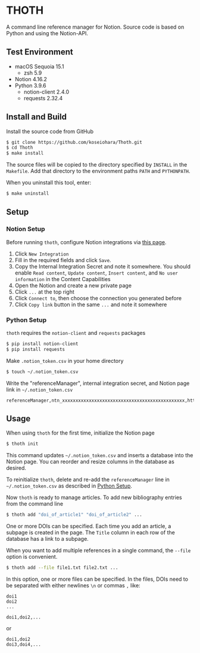 # THOTH

A command line reference manager for Notion.
Source code is based on Python and using the Notion-API.

## Test Environment
- macOS Sequoia 15.1
    - zsh 5.9
- Notion 4.16.2
- Python 3.9.6
    - notion-client 2.4.0
    - requests 2.32.4

## Install and Build
Install the source code from GitHub
```sh
$ git clone https://github.com/koseiohara/Thoth.git
$ cd Thoth
$ make install
```
The source files will be copied to the directory specified by `INSTALL` in the `Makefile`.
Add that directory to the environment paths `PATH` and `PYTHONPATH`.  

When you uninstall this tool, enter:
```sh
$ make uninstall
```

## Setup
### Notion Setup
Before running `thoth`, configure Notion integrations via [this page](https://www.notion.so/profile/integrations).
1. Click `New Integration`
1. Fill in the required fields and click `Save`.
1. Copy the Internal Integration Secret and note it somewhere. You should enable `Read content`, `Update content`, `Insert content`, and `No user information` in the Content Capabilities
1. Open the Notion and create a new private page
1. Click `...` at the top right
1. Click `Connect to`, then choose the connection you generated before
1. Click `Copy link` button in the same `...` and note it somewhere

### Python Setup<a id="PythonSetup"></a>
`thoth` requires the `notion-client` and `requests` packages
```sh
$ pip install notion-client
$ pip install requests
```
Make `.notion_token.csv` in your home directory
```sh
$ touch ~/.notion_token.csv
```
Write the "referenceManager", internal integration secret, and Notion page link in `~/.notion_token.csv`
```csv:.notion_token.csv
referenceManager,ntn_xxxxxxxxxxxxxxxxxxxxxxxxxxxxxxxxxxxxxxxxxxxxxx,https://www.notion.so/xxxxxxxxxxxxxxxxxxxxxxxxxxxxxxxxxxxxxxxxxxxxxxxxx
```

## Usage
When using `thoth` for the first time, initialize the Notion page
```sh
$ thoth init
```
This command updates `~/.notion_token.csv` and inserts a database into the Notion page.
You can reorder and resize columns in the database as desired.  

To reinitialize `thoth`, delete and re-add the `referenceManager` line in `~/.notion_token.csv` as described in [Python Setup](#PythonSetup).  

Now `thoth` is ready to manage articles.
To add new bibliography entries from the command line
```sh
$ thoth add "doi_of_article1" "doi_of_article2" ...
```
One or more DOIs can be specified.
Each time you add an article, a subpage is created in the page.
The `Title` column in each row of the database has a link to a subpage.  

When you want to add multiple references in a single command, the `--file` option is convenient.
```sh
$ thoth add --file file1.txt file2.txt ...
```
In this option, one or more files can be specified.
In the files, DOIs need to be separated with either newlines `\n` or commas `,` like:
```text
doi1
doi2
...
```
```text
doi1,doi2,...
```
or
```text
doi1,doi2
doi3,doi4,...
```



